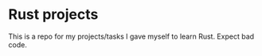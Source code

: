 # Rust projects

This is a repo for my projects/tasks I gave myself to
learn Rust. Expect bad code.
